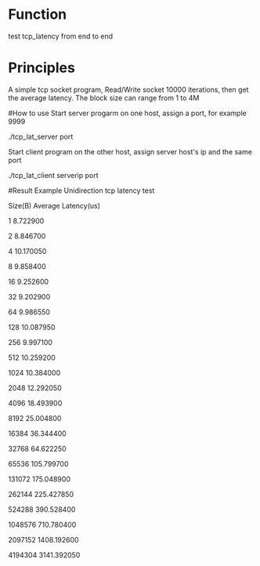 # Function
test tcp_latency from end to end

# Principles
A simple tcp socket program, Read/Write socket 10000 iterations, then get the average latency.
The block size can range from 1 to 4M

#How to use
Start server progarm on one host, assign a port, for example 9999

./tcp_lat_server port

Start client program on the other host, assign server host's ip and the same port

./tcp_lat_client serverip port

#Result Example
Unidirection tcp latency test

Size(B)   Average Latency(us)
 
1          8.722900   

2          8.846700   

4          10.170050  

8          9.858400   

16         9.252600   

32         9.202900   

64         9.986550   

128        10.087950  

256        9.997100   

512        10.259200  

1024       10.384000  

2048       12.292050  

4096       18.493900  

8192       25.004800  

16384      36.344400  

32768      64.622250  

65536      105.799700 

131072     175.048900 

262144     225.427850 

524288     390.528400 

1048576    710.780400 

2097152    1408.192600 

4194304    3141.392050 

